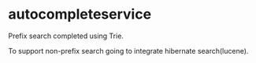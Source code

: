 # autocompleteservice

Prefix search completed using Trie.

To support non-prefix search going to integrate hibernate search(lucene).
